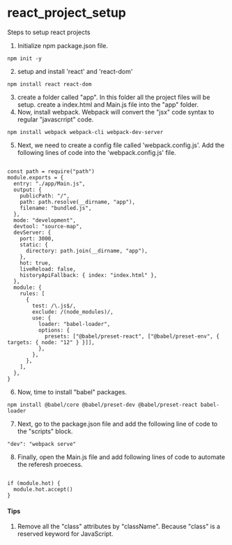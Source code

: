 # react_project_setup
Steps to setup react projects

1. Initialize npm package.json file.
<pre><code>npm init -y</code></pre>

2. setup and install 'react' and 'react-dom'
<pre><code>npm install react react-dom</code></pre>

3. create a folder called "app". In this folder all the project files will be setup. create a index.html and Main.js file into the "app" folder.
4. Now, install webpack. Webpack will convert the "jsx" code syntax to regular "javascrript" code.

<pre><code>npm install webpack webpack-cli webpack-dev-server</code></pre>

5. Next, we need to create a config file called 'webpack.config.js'. Add the following lines of code into the 'webpack.config.js' file.

<pre><code>
const path = require("path")
module.exports = {
  entry: "./app/Main.js",
  output: {
    publicPath: "/",
    path: path.resolve(__dirname, "app"),
    filename: "bundled.js",
  },
  mode: "development",
  devtool: "source-map",
  devServer: {
    port: 3000,
    static: {
      directory: path.join(__dirname, "app"),
    },
    hot: true,
    liveReload: false,
    historyApiFallback: { index: "index.html" },
  },
  module: {
    rules: [
      {
        test: /\.js$/,
        exclude: /(node_modules)/,
        use: {
          loader: "babel-loader",
          options: {
            presets: ["@babel/preset-react", ["@babel/preset-env", { targets: { node: "12" } }]],
          },
        },
      },
    ],
  },
}
</code></pre>

6. Now, time to install "babel" packages. 

<pre><code>npm install @babel/core @babel/preset-dev @babel/preset-react babel-loader</code></pre>

7. Next, go to the package.json file and add the following line of code to the "scripts" block.

<pre><code>"dev": "webpack serve"</code></pre>
  
8. Finally, open the Main.js file and add following lines of code to automate the referesh proecess.
  
<pre><code>
if (module.hot) {
  module.hot.accept()
}
</code></pre>


<h4>Tips </h4>

<ol>
  <li>Remove all the "class" attributes by "className". Because "class" is a reserved keyword for JavaScript.</li>
</ol>
